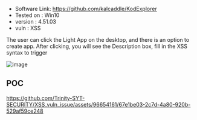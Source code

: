 + Software Link: https://github.com/kalcaddle/KodExplorer
+ Tested on : Win10
+ version : 4.51.03
+ vuln : XSS

The user can click the Light App on the desktop, and there is an option to create app. After clicking, you will see the Description box, fill in the XSS syntax to trigger

![image](https://github.com/Trinity-SYT-SECURITY/XSS_vuln_issue/assets/96654161/74fb387a-3486-42fd-9fd6-244126fd0b6f)

## POC
https://github.com/Trinity-SYT-SECURITY/XSS_vuln_issue/assets/96654161/67e1be03-2c7d-4a80-920b-529af59ce248

